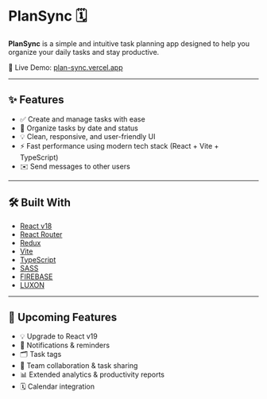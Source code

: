 # PlanSync 🗓️

**PlanSync** is a simple and intuitive task planning app designed to help you organize your daily tasks and stay productive.

🚀 Live Demo: [plan-sync.vercel.app](https://plan-sync.vercel.app)  

---

## ✨ Features

- ✅ Create and manage tasks with ease
- 📅 Organize tasks by date and status
- 💡 Clean, responsive, and user-friendly UI
- ⚡ Fast performance using modern tech stack (React + Vite + TypeScript)
- ✉️ Send messages to other users

---

## 🛠️ Built With

- [React v18](https://reactjs.org/)
- [React Router](https://reactrouter.com/)
- [Redux](https://redux.js.org/)
- [Vite](https://vitejs.dev/)
- [TypeScript](https://www.typescriptlang.org/)
- [SASS](https://sass-lang.com/)
- [FIREBASE](https://firebase.google.com/)
- [LUXON](https://moment.github.io/luxon/#/)

---

## 🚧 Upcoming Features

- 💡 Upgrade to React v19
- 🔔 Notifications & reminders
- 🗂️ Task tags
- 👥 Team collaboration & task sharing
- 📊 Extended analytics & productivity reports
- 🗓️ Calendar integration

